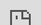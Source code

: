 ```yaml
---
layout: post
date:   2022-04-15
image: "/conflict_urbanism_sp2022/images/katkhuda_test_thumbnail.png"
title:  "Camp Urbanism"
author: "Aya Abdallah, Ryan Hansen, Yasmine Katkhuda"
---
```


<p> Migration at large - whether forced or voluntary - physically manifests in what one might term **“Camp Urbanism”**. Camps are an inherently ephemeral urban typology, where logics of time and space are collapsed. While camps are meant to act as non-permanent spaces of shelter, they have often grown increasingly permanent or regulated. Camp Urbanism is the formal typological manifestation of “temporal” structures onto the landscape to accommodate an influx of people and associated objects for a “limited” duration of time often dependent on external factors including war, climate, and capital. At the core of this investigation is the logic of mobility, capital invested or averted, and ultimately the footprint ingrained onto the soil in fluid contexts of migration. Questions of refuge, mobility and migrancy manifest in the discourse around access, policing, and enclosure of bodies, space, and resources. 

</p>

<div class="iframe-column"><iframe src="https://codepen.io/team/codepen/embed/preview/PNaGbb" style="position:absolute;top:0;left:-175;width:150%;height:200%;" frameborder="0"></iframe></div>


<p>**Camp Urbanism** can often be seen from a satellite camera. Because examples of this urbanism are often organized by top-down stakeholders and agencies, they share aspects of an ‘urban’ *typology* like clear boundaries, grids, and homogeneous urban allotments. While these visual formations are not perfectly similar, and the satellite images do not show how voluntary a set of mobilities may be, they all are manifestations of a flux in capital, resources, people, and time. These moments of flux are conflicts, and their results are start-up urban space.</p>

<p>There is conflict embedded in the creation of camps; curating a series of these urban spaces by their similarity in a top-down aesthetic enables an analysis of disparate formations along the same questions - who comes here, what resources flow in and out, and what is at stake in planning them? </p>

[find website link to tutorial here](https://github.com/CenterForSpatialResearch/conflict_urbanism_sp2022)

![Case Study 01: Za'atari Camp Satellite](/conflict_urbanism_sp2022/images/katkhuda_zaatari_test.png)



<!-- control with question markkkk
This is a document that is written in markdown. What is markdown? It is a 'markup language' that allows you to format plain text in a way that is easily converted to many different formats. For example, this document was written in markdown but will be used as an webpage and converted into HTML.  

To present and turn in your final projects for Conflict Urbanism: Puerto Rico Now you will be editing this template. You will include all of the text of your paper here, along with any and all images, maps, videos, or other materials that you produce.  

[This webpage](https://guides.github.com/features/mastering-markdown/) provides a comprehensive guide to markdown syntax. But to make things easier for you we are including a cheat sheet of the main things you need to know here.  

#### Please use level 4 headings for major section divisions  
(make sure to put two spaces after the end of the heading)

Write **words in bold** like this.  

Italics are *similar* and are formatted like this.  

To make a paragraph break you need to add two spaces at the end of your line before going to the next line.  

See this is now a new paragraph.  

Lists are easy:
1. they can be ordered
1. like this
1. notice that the numbers are automatically ordered
  1. use two spaces in front to indent

Or they can just be bullet points:
- like this
* or like this
  - use two spaces
  - to have nested lists

Use Author-Date parenthetical citations following Chicago Manual of Style conventions throughout your document, and add a works cited at the bottom of your post. See Author-Date quick guide [here](https://www-chicagomanualofstyle-org.ezproxy.cul.columbia.edu/tools_citationguide/citation-guide-2.html) for citation conventions.  

To include hyperlinks format them like this [text of link](http://c4sr.columbia.edu/).  

To embed images first ensure that the file is at least 740px wide. Then place the image file in a folder named for your group in the images folder. Then link to that image using the format here, but replace the file path with the name of your group's folder and appropriate image file name:  

![description of image](/conflict_urbanism_sp2022/images/sample_image.png)

If you want to include html files (i.e. an interactive map) host these via your personal github page, and then you can embed them in your document with a iframe. The format looks like this:  

<div class="iframe-column"><iframe src="https://player.vimeo.com/video/290575503?title=0&byline=0&portrait=0" style="position:absolute;top:0;left:0;width:100%;height:100%;" frameborder="0"></iframe></div>  


All you need to do to use one is replace the url that is between the two " ". Here is an iframe of mapbox tiles:  

<div class="iframe-column"><iframe src="https://api.mapbox.com/styles/v1/mapbox/satellite-v9.html?title=true&access_token=pk.eyJ1IjoibWFwYm94IiwiYSI6ImNpejY4NDg1bDA1cjYzM280NHJ5NzlvNDMifQ.d6e-nNyBDtmQCVwVNivz7A#2/0/0" style="position:absolute;top:0;left:0;width:100%;height:100%;" frameborder="0"></iframe></div> 



CODE FROM ADAM for hover?
<div class="iframe-column"><iframe src="https://yasminekat.github.io/confurbimages/" style="position:absolute;top:0;left:-175;width:150%;height:200%;" frameborder="0"></iframe></div> -->